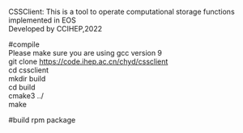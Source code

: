CSSClient: This is a tool to operate computational storage functions implemented in EOS <br>
Developed by CCIHEP,2022 <br>

#compile  
Please make sure you are using gcc version 9  
git clone https://code.ihep.ac.cn/chyd/cssclient  
cd cssclient  
mkdir build  
cd build  
cmake3 ../  
make  
   
#build rpm package  


